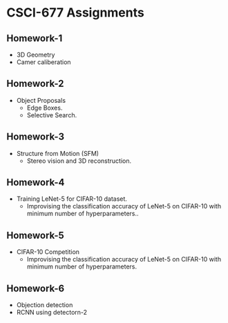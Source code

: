 # CSCI-677 Assignments

## Homework-1
* 3D Geometry
* Camer caliberation


## Homework-2

* Object Proposals
  * Edge Boxes.
  * Selective Search.

## Homework-3

* Structure from Motion (SFM)
  * Stereo vision and 3D reconstruction.

## Homework-4

* Training LeNet-5 for CIFAR-10 dataset.
  * Improvising the classification accuracy of LeNet-5 on CIFAR-10 with minimum number of hyperparameters..
  
  
## Homework-5

* CIFAR-10 Competition
  * Improvising the classification accuracy of LeNet-5 on CIFAR-10 with minimum number of hyperparameters.

## Homework-6

* Objection detection
 * RCNN using detectorn-2


